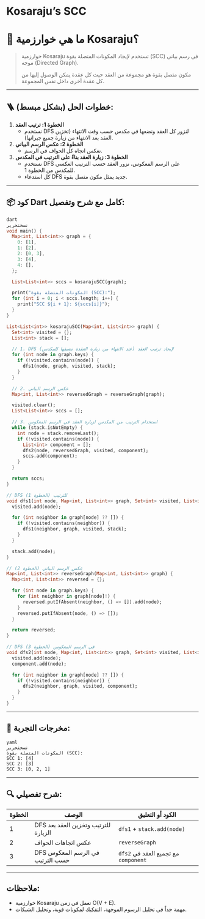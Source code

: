 # Kosaraju’s SCC

# 🧠 ما هي خوارزمية Kosaraju؟

> خوارزمية Kosaraju تستخدم لإيجاد المكونات المتصلة بقوة (SCC) في رسم بياني موجه (Directed Graph).
> 
> 
> مكون متصل بقوة هو مجموعة من العقد حيث كل عقدة يمكن الوصول إليها من كل عقدة أخرى داخل نفس المجموعة.
> 

---

## 🪜 خطوات الحل (بشكل مبسط):

1. **الخطوة 1: ترتيب العقد**
    - نستخدم DFS لنزور كل العقد ونضعها في مكدس حسب وقت الانتهاء (تخزين العقد بعد الانتهاء من زيارة جميع جيرانها).
2. **الخطوة 2: عكس الرسم البياني**
    - نعكس اتجاه كل الحواف في الرسم.
3. **الخطوة 3: زيارة العقد بناءً على الترتيب في المكدس**
    - نستخدم DFS على الرسم المعكوس، نزور العقد حسب الترتيب العكسي للمكدس من الخطوة 1.
    - كل استدعاء DFS جديد يمثل مكون متصل بقوة.

---

## 📦 كود Dart كامل مع شرح وتفصيل:

```dart
dart
نسختحرير
void main() {
  Map<int, List<int>> graph = {
    0: [1],
    1: [2],
    2: [0, 3],
    3: [4],
    4: [],
  };

  List<List<int>> sccs = kosarajuSCC(graph);

  print("المكونات المتصلة بقوة (SCC):");
  for (int i = 0; i < sccs.length; i++) {
    print("SCC ${i + 1}: ${sccs[i]}");
  }
}

List<List<int>> kosarajuSCC(Map<int, List<int>> graph) {
  Set<int> visited = {};
  List<int> stack = [];

  // 1. DFS لإيجاد ترتيب العقد (عند الانتهاء من زيارة العقدة نضيفها للمكدس)
  for (int node in graph.keys) {
    if (!visited.contains(node)) {
      dfs1(node, graph, visited, stack);
    }
  }

  // 2. عكس الرسم البياني
  Map<int, List<int>> reversedGraph = reverseGraph(graph);

  visited.clear();
  List<List<int>> sccs = [];

  // 3. استخدام الترتيب من المكدس لزيارة العقد في الرسم المعكوس
  while (stack.isNotEmpty) {
    int node = stack.removeLast();
    if (!visited.contains(node)) {
      List<int> component = [];
      dfs2(node, reversedGraph, visited, component);
      sccs.add(component);
    }
  }

  return sccs;
}

// DFS للترتيب (الخطوة 1)
void dfs1(int node, Map<int, List<int>> graph, Set<int> visited, List<int> stack) {
  visited.add(node);

  for (int neighbor in graph[node] ?? []) {
    if (!visited.contains(neighbor)) {
      dfs1(neighbor, graph, visited, stack);
    }
  }

  stack.add(node);
}

// عكس الرسم البياني (الخطوة 2)
Map<int, List<int>> reverseGraph(Map<int, List<int>> graph) {
  Map<int, List<int>> reversed = {};

  for (int node in graph.keys) {
    for (int neighbor in graph[node]!) {
      reversed.putIfAbsent(neighbor, () => []).add(node);
    }
    reversed.putIfAbsent(node, () => []);
  }

  return reversed;
}

// DFS في الرسم المعكوس (الخطوة 3)
void dfs2(int node, Map<int, List<int>> graph, Set<int> visited, List<int> component) {
  visited.add(node);
  component.add(node);

  for (int neighbor in graph[node] ?? []) {
    if (!visited.contains(neighbor)) {
      dfs2(neighbor, graph, visited, component);
    }
  }
}

```

---

## 🧪 مخرجات التجربة:

```
yaml
نسختحرير
المكونات المتصلة بقوة (SCC):
SCC 1: [4]
SCC 2: [3]
SCC 3: [0, 2, 1]

```

---

## 🔍 شرح تفصيلي:

| الخطوة | الوصف | الكود أو التعليق |
| --- | --- | --- |
| 1 | DFS للترتيب وتخزين العقد بعد الزيارة | `dfs1` + `stack.add(node)` |
| 2 | عكس اتجاهات الحواف | `reverseGraph` |
| 3 | DFS في الرسم المعكوس حسب الترتيب | `dfs2` مع تجميع العقد في `component` |

---

## ملاحظات:

- خوارزمية Kosaraju تعمل في زمن O(V + E).
- مهمة جداً في تحليل الرسوم الموجهة، التفكيك لمكونات قوية، وتحليل الشبكات.